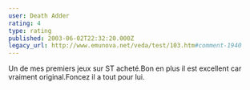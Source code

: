 ```yaml
---
user: Death Adder
rating: 4
type: rating
published: 2003-06-02T22:32:20.000Z
legacy_url: http://www.emunova.net/veda/test/103.htm#comment-1940
---
```

Un de mes premiers jeux sur ST acheté.Bon en plus il est excellent car vraiment original.Foncez il a tout pour lui.